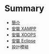 # Summary

* [簡介](README.md)
* [安裝 XAMPP](xampp.md)
* [安裝 XOOPS](xoops.md)
* [安裝 Eclipse](eclipse.md)
* 設計模組

